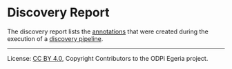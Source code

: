 <!-- SPDX-License-Identifier: CC-BY-4.0 -->
<!-- Copyright Contributors to the ODPi Egeria project. -->

# Discovery Report

The discovery  report lists the [annotations](discovery-annotation.md) that were created during the execution of
a [discovery pipeline](discovery-service.md).

----
License: [CC BY 4.0](https://creativecommons.org/licenses/by/4.0/),
Copyright Contributors to the ODPi Egeria project.